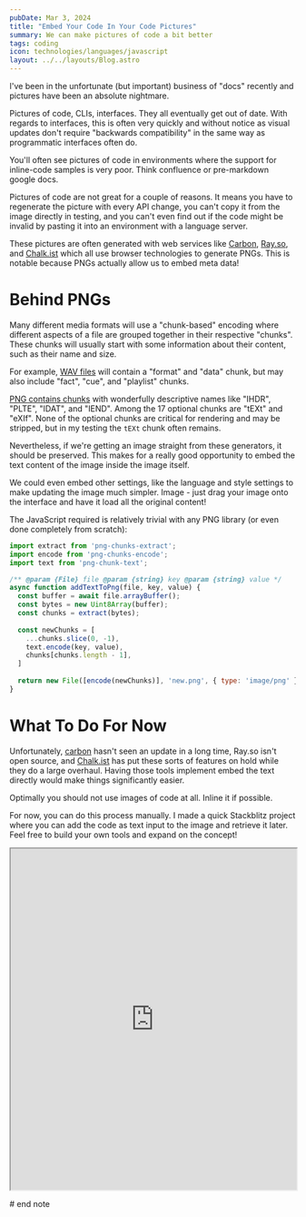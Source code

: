 ```yaml
---
pubDate: Mar 3, 2024
title: "Embed Your Code In Your Code Pictures"
summary: We can make pictures of code a bit better
tags: coding
icon: technologies/languages/javascript
layout: ../../layouts/Blog.astro
---
```


I've been in the unfortunate (but important) business of "docs" recently and pictures have been an absolute nightmare.

Pictures of code, CLIs, interfaces. They all eventually get out of date. With regards to interfaces, this is often very quickly and without notice as visual updates don't require "backwards compatibility" in the same way as programmatic interfaces often do.

You'll often see pictures of code in environments where the support for inline-code samples is very poor. Think confluence or pre-markdown google docs.

Pictures of code are not great for a couple of reasons. It means you have to regenerate the picture with every API change, you can't copy it from the image directly in testing, and you can't even find out if the code might be invalid by pasting it into an environment with a language server. 

These pictures are often generated with web services like [Carbon](https://carbon.now.sh/), [Ray.so](http://ray.so/), and [Chalk.ist](https://chalk.ist/) which all use browser technologies to generate PNGs. This is notable because PNGs actually allow us to embed meta data!

# Behind PNGs

Many different media formats will use a "chunk-based" encoding where different aspects of a file are grouped together in their respective "chunks". These chunks will usually start with some information about their content, such as their name and size.

For example, [WAV files](https://en.wikipedia.org/wiki/WAV#RIFF_WAVE) will contain a "format" and "data" chunk, but may also include "fact", "cue", and "playlist" chunks.

[PNG contains chunks](https://en.wikipedia.org/wiki/PNG#Critical_chunks) with wonderfully descriptive names like "IHDR", "PLTE", "IDAT", and "IEND". Among the 17 optional chunks are "tEXt" and "eXIf". None of the optional chunks are critical for rendering and may be stripped, but in my testing the `tEXt` chunk often remains. 

Nevertheless, if we're getting an image straight from these generators, it should be preserved. This makes for a really good opportunity to embed the text content of the image inside the image itself. 

We could even embed other settings, like the language and style settings to make updating the image much simpler. Image - just drag your image onto the interface and have it load all the original content!

The JavaScript required is relatively trivial with any PNG library (or even done completely from scratch):

```js
import extract from 'png-chunks-extract';
import encode from 'png-chunks-encode';
import text from 'png-chunk-text';

/** @param {File} file @param {string} key @param {string} value */
async function addTextToPng(file, key, value) {
  const buffer = await file.arrayBuffer();
  const bytes = new Uint8Array(buffer);
  const chunks = extract(bytes);
  
  const newChunks = [
    ...chunks.slice(0, -1),
    text.encode(key, value),
    chunks[chunks.length - 1],
  ]
  
  return new File([encode(newChunks)], 'new.png', { type: 'image/png' })
}
```

# What To Do For Now

Unfortunately, [carbon](https://github.com/carbon-app/carbon) hasn't seen an update in a long time, Ray.so isn't open source, and [Chalk.ist](https://github.com/Idered/chalk.ist) has put these sorts of features on hold while they do a large overhaul. Having those tools implement embed the text directly would make things significantly easier.

Optimally you should not use images of code at all. Inline it if possible. 

For now, you can do this process manually. I made a quick Stackblitz project where you can add the code as text input to the image and retrieve it later. Feel free to build your own tools and expand on the concept!

<iframe src="https://stackblitz.com/edit/vitejs-vite-xksnwx?embed=1&file=main.js" style="width: 100%; min-height: 600px"></iframe>

\# end note